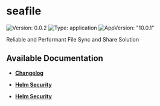 # seafile

![Version: 0.0.2](https://img.shields.io/badge/Version-0.0.2-informational?style=flat-square) ![Type: application](https://img.shields.io/badge/Type-application-informational?style=flat-square) ![AppVersion: "10.0.1"](https://img.shields.io/badge/AppVersion-"10.0.1"-informational?style=flat-square)

Reliable and Performant File Sync and Share Solution

## Available Documentation

- [**Changelog**](CHANGELOG)

- [**Helm Security**](container-security)

- [**Helm Security**](helm-security)

